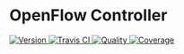 # OpenFlow Controller

[![Version  ](https://img.shields.io/gem/v/openflow-controller.svg)                      ](https://rubygems.org/gems/openflow-controller)
[![Travis CI](https://img.shields.io/travis/jejepage/openflow-controller/master.svg)     ](https://travis-ci.org/jejepage/openflow-controller)
[![Quality  ](http://img.shields.io/codeclimate/github/jejepage/openflow-controller.svg) ](https://codeclimate.com/github/jejepage/openflow-controller)
[![Coverage ](http://img.shields.io/coveralls/jejepage/openflow-controller.svg)          ](https://coveralls.io/r/jejepage/openflow-controller)
